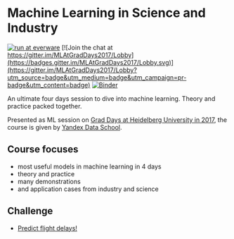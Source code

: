 # Machine Learning in Science and Industry

[![run at everware](https://img.shields.io/badge/run%20me-@everware-blue.svg?style=flat)](https://everware.rep.school.yandex.net/hub/oauth_login?repourl=https://github.com/yandexdataschool/MLAtGradDays2017.git)
[![Join the chat at https://gitter.im/MLAtGradDays2017/Lobby](https://badges.gitter.im/MLAtGradDays2017/Lobby.svg)](https://gitter.im/MLAtGradDays2017/Lobby?utm_source=badge&utm_medium=badge&utm_campaign=pr-badge&utm_content=badge)
[![Binder](http://mybinder.org/badge.svg)](http://mybinder.org:/repo/tata-antares/mlatgraddays)

An ultimate four days session to dive into machine learning. Theory and practice packed together. 

Presented as ML session on [Grad Days at Heidelberg University in 2017](http://gsfp.physi.uni-heidelberg.de/graddays/index.php?m=2&s=13), the course is given by [Yandex Data School](https://yandexdataschool.com/). 


## Course focuses

- most useful models in machine learning in 4 days
- theory and practice
- many demonstrations
- and application cases from industry and science


## Challenge

- [Predict flight delays!](https://inclass.kaggle.com/c/late-arrival-of-flights)

